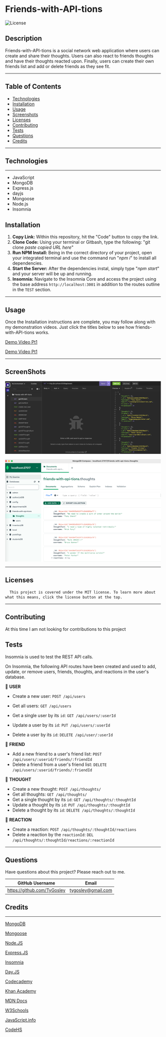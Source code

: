 # Friends-with-API-tions

![License](https://img.shields.io/badge/license-MIT-blue)

## Description

Friends-with-API-tions is a social network web application where users can create and share their thoughts. Users can also react to friends thoughts and have their thoughts reacted upon. Finally, users can create their own friends list and add or delete friends as they see fit.

---

## Table of Contents

- [Technologies](#technologies)
- [Installation](#installation)
- [Usage](#usage)
- [Screenshots](#screenshots)
- [Licenses](#licenses)
- [Contributing](#contributing)
- [Tests](#tests)
- [Questions](#questions)
- [Credits](#credits)

---

## Technologies

---

- JavaScript
- MongoDB
- Express.js
- dayjs
- Mongoose
- Node.js
- Insomnia

## Installation

1. **Copy Link:** Within this repository, hit the "Code" button to copy the link.
1. **Clone Code:** Using your terminal or Gitbash, type the following:  "git clone *paste copied URL here*"
1. **Run NPM Install:** Being in the correct directory of your project, open your integrated terminal and use the command run "*npm i*" to install all dependencies.
1. **Start the Server:** After the dependencies instal, simply type "*npm start*" and your server will be up and running.
1. **Insomnia:** Navigate to the Insomnia Core and access the project using the base address `http://localhost:3001` in addition to the routes outline in the `TEST` section.

---

## Usage

Once the Installation instructions are complete, you may follow along with my demonstration videos.  Just click the titles below to see how friends-with-API-tions works.

[Demo Video Pt1](https://drive.google.com/file/d/1uyy23JLP8x4YQm3_5BEeDE-RqlGfAneq/view)

[Demo Video Pt1](https://drive.google.com/file/d/13Q1kSlto-z4kWzG7XVz-h4-I-9Sva4eF/view)

---

## ScreenShots
![](./public/assets/InsomniaFWA-ss.png)

![](./public/assets/MongoDBFWA-ss.png)

---

## Licenses

      This project is covered under the MIT license. To learn more about what this means, click the license button at the top.

---

## Contributing

At this time I am not looking for contributions to this project

## Tests

Insomnia is used to test the REST API calls.

On Insomnia, the following API routes have been created and used to add, update, or remove users, friends, thoughts, and reactions in the user's database.

📁 **USER**

- Create a new user: `POST /api/users`
- Get all users: `GET /api/users`
- Get a single user by its `id`: `GET /api/users/:userId`

- Update a user by its `id`: `PUT /api/users/:userId`

- Delete a user by its `id`: `DELETE /api/user/:userId`

📁 **FRIEND**

- Add a new friend to a user's friend list: `POST /api/users/:userid/friends/:friendId`
- Delete a friend from a user's friend list: `DELETE /api/users/:userid/friends/:friendId`

📁 **THOUGHT**

- Create a new thought: `POST /api/thoughts/`
- Get all thoughts: `GET /api/thoughts/`
- Get a single thought by its `id`: `GET /api/thoughts/:thoughtId`
- Update a thought by its `id`: `PUT /api/thoughts/:thoughtId`
- Delete a thought by its `id`: `DELETE /api/thoughts/:thoughtId`

📁 **REACTION**

- Create a reaction: `POST /api/thoughts/:thoughtId/reactions`
- Delete a reaction by the `reactionId`: `DEL /api/thoughts/:thoughtId/reactions/:reactionId`

---

## Questions

Have questions about this project? Please reach out to me.

| GitHub Username             | Email              |
| --------------------------- | ------------------ |
| https://github.com/TyGosley | tygosley@gmail.com |

## Credits

---

[MongoDB](https://www.mongodb.com/docs/manual/)

[Mongoose](https://mongoosejs.com/docs/index.html)

[Node.JS](https://nodejs.org/en/docs)

[Express.JS](https://expressjs.com/en/guide/routing.html#express-router)

[Insomnia](https://docs.insomnia.rest/insomnia/get-started)

[Day.JS](https://day.js.org/docs/en/display/format)

[Codecademy](https://www.codecademy.com/learn)

[Khan Academy](https://www.khanacademy.org/)

[MDN Docs](https://developer.mozilla.org/en-US/)

[W3Schools](https://www.w3schools.com/js/default.asp)

[JavaScript.info](https://javascript.info/)

[CodeHS](https://codehs.com/)